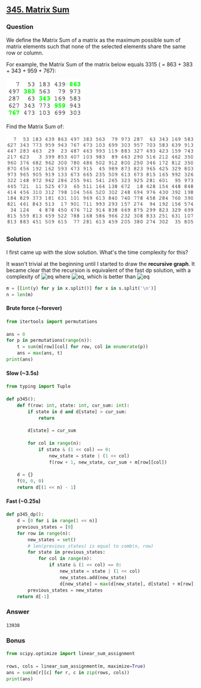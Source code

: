 ## **[345. Matrix Sum](https://projecteuler.net/problem=345)**

### Question
We define the Matrix Sum of a matrix as the maximum possible sum of matrix elements such that 
none of the selected elements share the same row or column.

For example, the Matrix Sum of the matrix below equals 3315 ( = 863 + 383 + 343 + 959 + 767):

![im](./images/p345_1.png)

Find the Matrix Sum of:

![im](./images/p345_2.png)

### Solution

I first came up with the slow solution. What's the time complexity for this? 

It wasn't trivial at the beginning until I started to draw the **recursive graph**. It became clear that the recursion is equivalent of 
the fast dp solution, with a complexity of ![eq](https://latex.codecogs.com/gif.latex?O(n^2m)) where ![eq](https://latex.codecogs.com/gif.latex?m=\binom{n}{n/2}), which is better than ![eq](https://latex.codecogs.com/gif.latex?O(n^2\cdot2^n))

```python
m = [[int(y) for y in x.split()] for x in s.split('\n')]
n = len(m)
```

#### Brute force (~forever) 
```python
from itertools import permutations

ans = 0
for p in permutations(range(n)):
    t = sum(m[row][col] for row, col in enumerate(p))
    ans = max(ans, t)
print(ans)
```

#### Slow (~3.5s)

```python
from typing import Tuple

def p345():
    def f(row: int, state: int, cur_sum: int):
        if state in d and d[state] > cur_sum:
            return

        d[state] = cur_sum

        for col in range(n):
            if state & (1 << col) == 0:
                new_state = state | (1 << col)
                f(row + 1, new_state, cur_sum + m[row][col])

    d = {}
    f(0, 0, 0)
    return d[(1 << n) - 1]
```

#### Fast (~0.25s)

```python
def p345_dp():
    d = [0 for i in range(1 << n)]
    previous_states = [0]
    for row in range(n):
        new_states = set()
        # len(previous_states) is equal to comb(n, row)
        for state in previous_states:
            for col in range(n):
                if state & (1 << col) == 0:
                    new_state = state | (1 << col)
                    new_states.add(new_state)
                    d[new_state] = max(d[new_state], d[state] + m[row][col])
        previous_states = new_states
    return d[-1]
```

### Answer 
`13938`

### Bonus 
```python
from scipy.optimize import linear_sum_assignment

rows, cols = linear_sum_assignment(m, maximize=True)
ans = sum(m[r][c] for r, c in zip(rows, cols))
print(ans)
```

